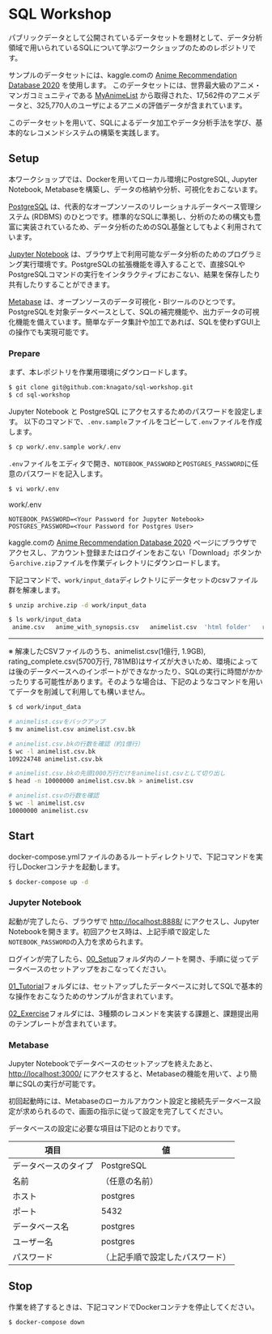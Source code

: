 # SQL Workshop

パブリックデータとして公開されているデータセットを題材として、データ分析領域で用いられているSQLについて学ぶワークショップのためのレポジトリです。

サンプルのデータセットには、kaggle.comの [Anime Recommendation Database 2020](https://www.kaggle.com/datasets/hernan4444/anime-recommendation-database-2020) を使用します。
このデータセットには、世界最大級のアニメ・マンガコミュニティである [MyAnimeList](https://myanimelist.net/) から取得された、17,562件のアニメデータと、325,770人のユーザによるアニメの評価データが含まれています。

このデータセットを用いて、SQLによるデータ加工やデータ分析手法を学び、基本的なレコメンドシステムの構築を実践します。

## Setup

本ワークショップでは、Dockerを用いてローカル環境にPostgreSQL, Jupyter Notebook, Metabaseを構築し、データの格納や分析、可視化をおこないます。

[PostgreSQL](https://www.postgresql.org/) は、代表的なオープンソースのリレーショナルデータベース管理システム (RDBMS) のひとつです。標準的なSQLに準拠し、分析のための構文も豊富に実装されているため、データ分析のためのSQL基盤としてもよく利用されています。

[Jupyter Notebook](https://jupyter.org/) は、ブラウザ上で利用可能なデータ分析のためのプログラミング実行環境です。PostgreSQLの拡張機能を導入することで、直接SQLやPostgreSQLコマンドの実行をインタラクティブにおこない、結果を保存したり共有したりすることができます。

[Metabase](https://www.metabase.com/) は、オープンソースのデータ可視化・BIツールのひとつです。PostgreSQLを対象データベースとして、SQLの補完機能や、出力データの可視化機能を備えています。簡単なデータ集計や加工であれば、SQLを使わずGUI上の操作でも実現可能です。

### Prepare

まず、本レポジトリを作業用環境にダウンロードします。

```bash
$ git clone git@github.com:knagato/sql-workshop.git
$ cd sql-workshop
```

Jupyter Notebook と PostgreSQL にアクセスするためのパスワードを設定します。
以下のコマンドで、`.env.sample`ファイルをコピーして`.env`ファイルを作成します。

```bash
$ cp work/.env.sample work/.env
```

`.env`ファイルをエディタで開き、`NOTEBOOK_PASSWORD`と`POSTGRES_PASSWORD`に任意のパスワードを記入します。

```bash
$ vi work/.env
```

work/.env
```
NOTEBOOK_PASSWORD=<Your Password for Jupyter Notebook>
POSTGRES_PASSWORD=<Your Password for Postgres User>
```

kaggle.comの [Anime Recommendation Database 2020](https://www.kaggle.com/datasets/hernan4444/anime-recommendation-database-2020) ページにブラウザでアクセスし、アカウント登録またはログインをおこない「Download」ボタンから`archive.zip`ファイルを作業ディレクトリにダウンロードします。

下記コマンドで、`work/input_data`ディレクトリにデータセットのcsvファイル群を解凍します。

```bash
$ unzip archive.zip -d work/input_data

$ ls work/input_data
 anime.csv   anime_with_synopsis.csv   animelist.csv  'html folder'   rating_complete.csv   watching_status.csv
```

---

※ 解凍したCSVファイルのうち、animelist.csv(1億行, 1.9GB), rating_complete.csv(5700万行, 781MB)はサイズが大きいため、環境によっては後のデータベースへのインポートができなかったり、SQLの実行に時間がかかったりする可能性があります。そのような場合は、下記のようなコマンドを用いてデータを削減して利用しても構いません。

```bash
$ cd work/input_data

# animelist.csvをバックアップ
$ mv animelist.csv animelist.csv.bk

# animelist.csv.bkの行数を確認（約1億行）
$ wc -l animelist.csv.bk
109224748 animelist.csv.bk

# animelist.csv.bkの先頭1000万行だけをanimelist.csvとして切り出し
$ head -n 10000000 animelist.csv.bk > animelist.csv

# animelist.csvの行数を確認
$ wc -l animelist.csv
10000000 animelist.csv
```

## Start

docker-compose.ymlファイルのあるルートディレクトリで、下記コマンドを実行しDockerコンテナを起動します。

```bash
$ docker-compose up -d
```

### Jupyter Notebook

起動が完了したら、ブラウザで [http://localhost:8888/](http://localhost:8888/) にアクセスし、Jupyter Notebookを開きます。初回アクセス時は、上記手順で設定した`NOTEBOOK_PASSWORD`の入力を求められます。

ログインが完了したら、[00_Setup](/work/00_Setup)フォルダ内のノートを開き、手順に従ってデータベースのセットアップをおこなってください。

[01_Tutorial](/work/01_Tutorial)フォルダには、セットアップしたデータベースに対してSQLで基本的な操作をおこなうためのサンプルが含まれています。

[02_Exercise](/work/02_Exercise)フォルダには、3種類のレコメンドを実装する課題と、課題提出用のテンプレートが含まれています。

### Metabase

Jupyter Notebookでデータベースのセットアップを終えたあと、[http://localhost:3000/](http://localhost:3000/) にアクセスすると、Metabaseの機能を用いて、より簡単にSQLの実行が可能です。

初回起動時には、Metabaseのローカルアカウント設定と接続先データベース設定が求められるので、画面の指示に従って設定を完了してください。

データベースの設定に必要な項目は下記のとおりです。

| 項目 | 値 |
|------|----|
| データベースのタイプ | PostgreSQL |
| 名前 | （任意の名前） |
| ホスト | postgres |
| ポート | 5432 |
| データベース名 | postgres |
| ユーザー名 | postgres |
| パスワード | （上記手順で設定したパスワード） |

## Stop

作業を終了するときは、下記コマンドでDockerコンテナを停止してください。

```bash
$ docker-compose down
```
